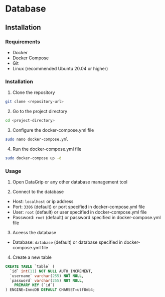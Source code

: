 # Database

## Installation

### Requirements

- Docker
- Docker Compose
- Git
- Linux (recommended Ubuntu 20.04 or higher)

### Installation

1. Clone the repository

```bash
git clone <repository-url>
```

2. Go to the project directory

```bash
cd <project-directory>
```

3. Configure the docker-compose.yml file

```bash
sudo nano docker-compose.yml
```

4. Run the docker-compose.yml file

```bash
sudo docker-compose up -d
```

### Usage

1. Open DataGrip or any other database management tool

2. Connect to the database

- Host: `localhost` or ip address
- Port: `3306` (default) or port specified in docker-compose.yml file
- User: `root` (default) or user specified in docker-compose.yml file
- Password: `root` (default) or password specified in docker-compose.yml file

3. Aceess the database

- Database: `database` (default) or database specified in docker-compose.yml file

4. Create a new table

```sql
CREATE TABLE `table` (
  `id` int(11) NOT NULL AUTO_INCREMENT,
  `username` varchar(255) NOT NULL,
  `password` varchar(255) NOT NULL,
    PRIMARY KEY (`id`)
) ENGINE=InnoDB DEFAULT CHARSET=utf8mb4;
```

